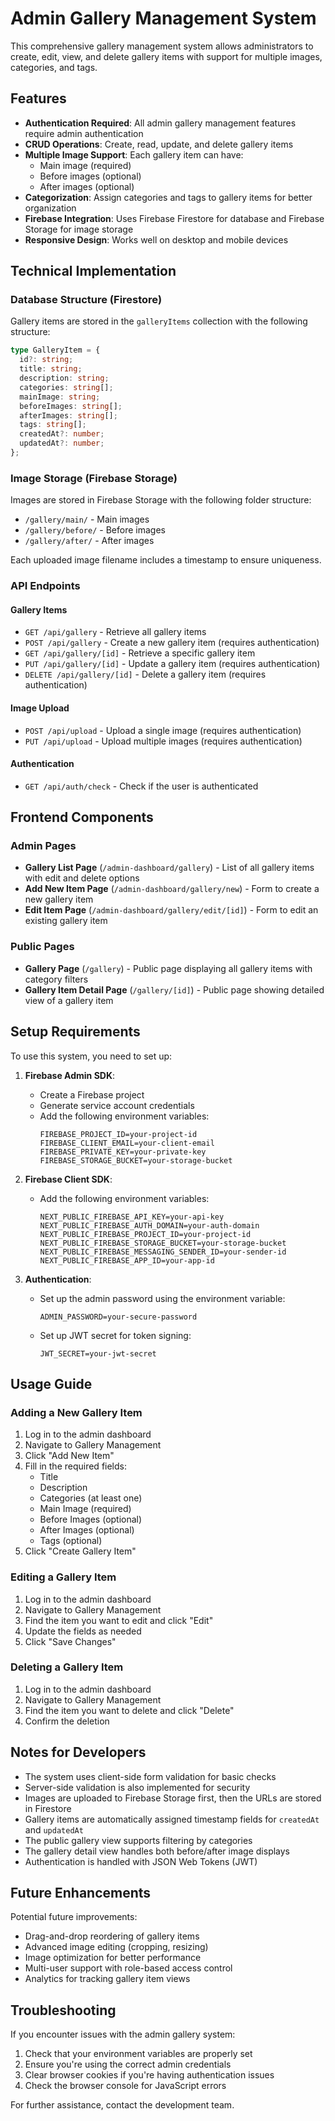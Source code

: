 # Admin Gallery Management System

This comprehensive gallery management system allows administrators to create, edit, view, and delete gallery items with support for multiple images, categories, and tags.

## Features

- **Authentication Required**: All admin gallery management features require admin authentication
- **CRUD Operations**: Create, read, update, and delete gallery items
- **Multiple Image Support**: Each gallery item can have:
  - Main image (required)
  - Before images (optional)
  - After images (optional)
- **Categorization**: Assign categories and tags to gallery items for better organization
- **Firebase Integration**: Uses Firebase Firestore for database and Firebase Storage for image storage
- **Responsive Design**: Works well on desktop and mobile devices

## Technical Implementation

### Database Structure (Firestore)

Gallery items are stored in the `galleryItems` collection with the following structure:

```typescript
type GalleryItem = {
  id?: string;
  title: string;
  description: string;
  categories: string[];
  mainImage: string;
  beforeImages: string[];
  afterImages: string[];
  tags: string[];
  createdAt?: number;
  updatedAt?: number;
};
```

### Image Storage (Firebase Storage)

Images are stored in Firebase Storage with the following folder structure:
- `/gallery/main/` - Main images
- `/gallery/before/` - Before images
- `/gallery/after/` - After images

Each uploaded image filename includes a timestamp to ensure uniqueness.

### API Endpoints

#### Gallery Items

- `GET /api/gallery` - Retrieve all gallery items
- `POST /api/gallery` - Create a new gallery item (requires authentication)
- `GET /api/gallery/[id]` - Retrieve a specific gallery item
- `PUT /api/gallery/[id]` - Update a gallery item (requires authentication)
- `DELETE /api/gallery/[id]` - Delete a gallery item (requires authentication)

#### Image Upload

- `POST /api/upload` - Upload a single image (requires authentication)
- `PUT /api/upload` - Upload multiple images (requires authentication)

#### Authentication

- `GET /api/auth/check` - Check if the user is authenticated

## Frontend Components

### Admin Pages

- **Gallery List Page** (`/admin-dashboard/gallery`) - List of all gallery items with edit and delete options
- **Add New Item Page** (`/admin-dashboard/gallery/new`) - Form to create a new gallery item
- **Edit Item Page** (`/admin-dashboard/gallery/edit/[id]`) - Form to edit an existing gallery item

### Public Pages

- **Gallery Page** (`/gallery`) - Public page displaying all gallery items with category filters
- **Gallery Item Detail Page** (`/gallery/[id]`) - Public page showing detailed view of a gallery item

## Setup Requirements

To use this system, you need to set up:

1. **Firebase Admin SDK**:
   - Create a Firebase project
   - Generate service account credentials
   - Add the following environment variables:
     ```
     FIREBASE_PROJECT_ID=your-project-id
     FIREBASE_CLIENT_EMAIL=your-client-email
     FIREBASE_PRIVATE_KEY=your-private-key
     FIREBASE_STORAGE_BUCKET=your-storage-bucket
     ```

2. **Firebase Client SDK**:
   - Add the following environment variables:
     ```
     NEXT_PUBLIC_FIREBASE_API_KEY=your-api-key
     NEXT_PUBLIC_FIREBASE_AUTH_DOMAIN=your-auth-domain
     NEXT_PUBLIC_FIREBASE_PROJECT_ID=your-project-id
     NEXT_PUBLIC_FIREBASE_STORAGE_BUCKET=your-storage-bucket
     NEXT_PUBLIC_FIREBASE_MESSAGING_SENDER_ID=your-sender-id
     NEXT_PUBLIC_FIREBASE_APP_ID=your-app-id
     ```

3. **Authentication**:
   - Set up the admin password using the environment variable:
     ```
     ADMIN_PASSWORD=your-secure-password
     ```
   - Set up JWT secret for token signing:
     ```
     JWT_SECRET=your-jwt-secret
     ```

## Usage Guide

### Adding a New Gallery Item

1. Log in to the admin dashboard
2. Navigate to Gallery Management
3. Click "Add New Item"
4. Fill in the required fields:
   - Title
   - Description
   - Categories (at least one)
   - Main Image (required)
   - Before Images (optional)
   - After Images (optional)
   - Tags (optional)
5. Click "Create Gallery Item"

### Editing a Gallery Item

1. Log in to the admin dashboard
2. Navigate to Gallery Management
3. Find the item you want to edit and click "Edit"
4. Update the fields as needed
5. Click "Save Changes"

### Deleting a Gallery Item

1. Log in to the admin dashboard
2. Navigate to Gallery Management
3. Find the item you want to delete and click "Delete"
4. Confirm the deletion

## Notes for Developers

- The system uses client-side form validation for basic checks
- Server-side validation is also implemented for security
- Images are uploaded to Firebase Storage first, then the URLs are stored in Firestore
- Gallery items are automatically assigned timestamp fields for `createdAt` and `updatedAt`
- The public gallery view supports filtering by categories
- The gallery detail view handles both before/after image displays
- Authentication is handled with JSON Web Tokens (JWT)

## Future Enhancements

Potential future improvements:
- Drag-and-drop reordering of gallery items
- Advanced image editing (cropping, resizing)
- Image optimization for better performance
- Multi-user support with role-based access control
- Analytics for tracking gallery item views

## Troubleshooting

If you encounter issues with the admin gallery system:

1. Check that your environment variables are properly set
2. Ensure you're using the correct admin credentials
3. Clear browser cookies if you're having authentication issues
4. Check the browser console for JavaScript errors

For further assistance, contact the development team. 